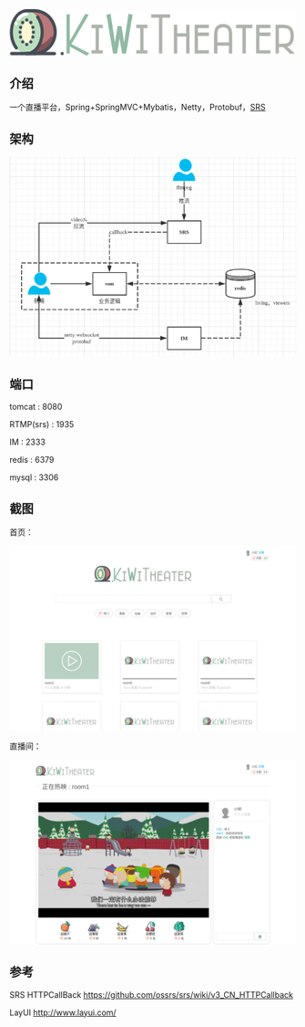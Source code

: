 

<p align="center"><img src="assets/logo.png" width="623"/>
</p>



## 介绍

一个直播平台，Spring+SpringMVC+Mybatis，Netty，Protobuf，[SRS](https://github.com/ossrs/srs)

## 架构

![1528423684326](assets/1528423684326.png)



## 端口

tomcat : 8080

RTMP(srs) : 1935

IM : 2333

redis : 6379

mysql : 3306

## 截图

首页：

![kiwi theater 首页](assets/kiwi%20theater%20%E9%A6%96%E9%A1%B5.png)

直播间：

![localhost 8080 play roomid 9](assets/localhost%208080%20play%20roomid%209.png)

## 参考

SRS HTTPCallBack https://github.com/ossrs/srs/wiki/v3_CN_HTTPCallback

LayUI http://www.layui.com/

